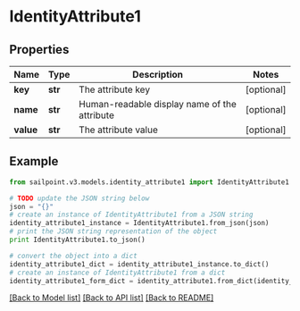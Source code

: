# IdentityAttribute1


## Properties

Name | Type | Description | Notes
------------ | ------------- | ------------- | -------------
**key** | **str** | The attribute key | [optional] 
**name** | **str** | Human-readable display name of the attribute | [optional] 
**value** | **str** | The attribute value | [optional] 

## Example

```python
from sailpoint.v3.models.identity_attribute1 import IdentityAttribute1

# TODO update the JSON string below
json = "{}"
# create an instance of IdentityAttribute1 from a JSON string
identity_attribute1_instance = IdentityAttribute1.from_json(json)
# print the JSON string representation of the object
print IdentityAttribute1.to_json()

# convert the object into a dict
identity_attribute1_dict = identity_attribute1_instance.to_dict()
# create an instance of IdentityAttribute1 from a dict
identity_attribute1_form_dict = identity_attribute1.from_dict(identity_attribute1_dict)
```
[[Back to Model list]](../README.md#documentation-for-models) [[Back to API list]](../README.md#documentation-for-api-endpoints) [[Back to README]](../README.md)


